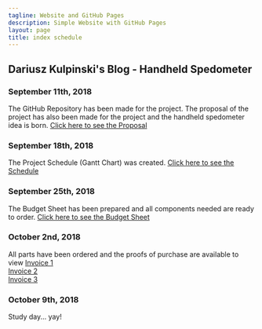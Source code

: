```yaml
---
tagline: Website and GitHub Pages
description: Simple Website with GitHub Pages
layout: page
title: index schedule
---
```


Dariusz Kulpinski's Blog - Handheld Spedometer
----------------------------------------------

### September 11th, 2018

The GitHub Repository has been made for the project. The proposal of the project has also been made for the project
and the handheld spedometer idea is born. [Click here to see the Proposal](https://github.com/BlueDaroosh/handheldSpedometer/blob/master/Documentation/ProposalContentStudentNameRev02.xlsx)

### September 18th, 2018

The Project Schedule (Gantt Chart) was created. [Click here to see the Schedule](https://github.com/BlueDaroosh/handheldSpedometer/blob/master/Documentation/Accelerometer%20Project.mpp)

### September 25th, 2018

The Budget Sheet has been prepared and all components needed are ready to order.
[Click here to see the Budget Sheet](https://github.com/BlueDaroosh/handheldSpedometer/blob/master/Documentation/PartCostSheetForSpeedometer.xlsx)

### October 2nd, 2018

All parts have been ordered and the proofs of purchase are available to view
[Invoice 1](https://github.com/BlueDaroosh/handheldSpedometer/blob/master/Documentation/invoice1.png)  
[Invoice 2](https://github.com/BlueDaroosh/handheldSpedometer/blob/master/Documentation/invoice2.png)  
[Invoice 3](https://github.com/BlueDaroosh/handheldSpedometer/blob/master/Documentation/invoice3.png)

### October 9th, 2018
Study day... yay!

